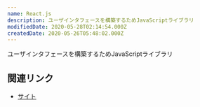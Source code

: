 ```yaml
---
name: React.js
description: ユーザインタフェースを構築するためJavaScriptライブラリ
modifiedDate: 2020-05-28T02:14:54.000Z
createdDate: 2020-05-26T05:48:02.000Z
---
```


ユーザインタフェースを構築するためJavaScriptライブラリ

## 関連リンク

- [サイト](https://ja.reactjs.org/)
